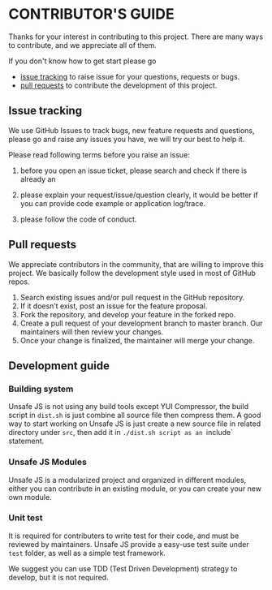 # CONTRIBUTOR'S GUIDE

Thanks for your interest in contributing to this project. 
There are many ways to contribute, and we appreciate all of them.

If you don't know how to get start please go

- [issue tracking](#Issue-tracking) to raise issue for your questions, requests or bugs.
- [pull requests](#Pull-Requests) to contribute the development of this project.

## Issue tracking

We use GitHub Issues to track bugs, new feature requests and questions, please go and raise any
issues you have, we will try our best to help it.

Please read following terms before you raise an issue:

1. before you open an issue ticket, please search and check if there is already an

2. please explain your request/issue/question clearly, it would be better if you can provide
code example or application log/trace.

3. please follow the code of conduct.

## Pull requests

We appreciate contributors in the community, that are willing to improve this project. We basically follow the development style used in most of GitHub repos.


1. Search existing issues and/or pull request in the GitHub repository.
2. If it doesn’t exist, post an issue for the feature proposal.
3. Fork the repository, and develop your feature in the forked repo.
4. Create a pull request of your development branch to master branch. Our maintainers will then review your changes.
5. Once your change is finalized, the maintainer will merge your change.


## Development guide

### Building system

Unsafe JS is not using any build tools except YUI Compressor, the build script in `dist.sh` is just combine all source file then compress them. A good way to start working on Unsafe JS is just create a new source file in related directory under `src`, then add it in `./dist.sh script as an `include` statement.

### Unsafe JS Modules

Unsafe JS is a modularized project and organized in different modules, either you can contribute in an existing module, or you can create your new own module.

### Unit test

It is required for contributers to write test for their code, and must be reviewed by maintainers. Unsafe JS provide a easy-use test suite under `test` folder, as well as a simple test framework.

We suggest you can use TDD (Test Driven Development) strategy to develop, but it is not required.

